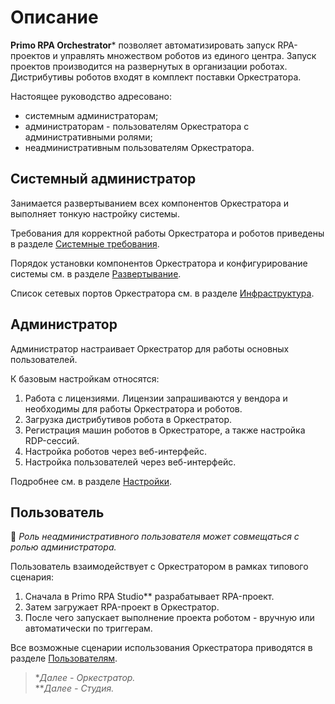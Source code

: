 # Описание

**Primo RPA Orchestrator**\* позволяет автоматизировать запуск RPA-проектов и управлять множеством роботов из единого центра. Запуск проектов производится на развернутых в организации роботах. Дистрибутивы роботов входят в комплект поставки Оркестратора. 

Настоящее руководство адресовано:
* системным администраторам;
* администраторам - пользователям Оркестратора с административными ролями;
* неадминистративным пользователям Оркестратора.

## Системный администратор

Занимается развертыванием всех компонентов Оркестратора и выполняет тонкую настройку системы.

Требования для корректной работы Оркестратора и роботов приведены в разделе [Системные требования](https://docs.primo-rpa.ru/primo-rpa/orchestrator/systemreq).

Порядок установки компонентов Оркестратора и конфигурирование системы см. в разделе [Развертывание](https://docs.primo-rpa.ru/primo-rpa/orchestrator/deployment). 

Список сетевых портов Оркестратора см. в разделе [Инфраструктура](https://docs.primo-rpa.ru/primo-rpa/orchestrator/ports).


## Администратор

Администратор настраивает Оркестратор для работы основных пользователей. 

К базовым настройкам относятся:

1. Работа с лицензиями. Лицензии запрашиваются у вендора и необходимы для работы Оркестратора и роботов.
2. Загрузка дистрибутивов робота в Оркестратор.
3. Регистрация машин роботов в Оркестраторе, а также настройка RDP-сессий.
4. Настройка роботов через веб-интерфейс.
5. Настройка пользователей через веб-интерфейс.

Подробнее см. в разделе [Настройки](https://docs.primo-rpa.ru/primo-rpa/orchestrator/settings).

## Пользователь

:small_blue_diamond: *Роль неадминистративного пользователя может совмещаться с ролью администратора.*

Пользователь взаимодействует с Оркестратором в рамках типового сценария:

1. Сначала в Primo RPA Studio\*\* разрабатывает RPA-проект.
2. Затем загружает RPA-проект в Оркестратор.
3. После чего запускает выполнение проекта роботом - вручную или автоматически по триггерам.

Все возможные сценарии использования Оркестратора приводятся в разделе [Пользователям](https://docs.primo-rpa.ru/primo-rpa/orchestrator/basics).



> \**Далее - Оркестратор.*\
> \*\**Далее - Студия.*

